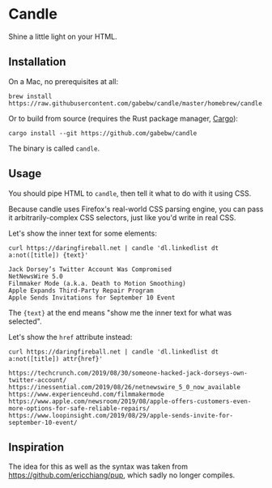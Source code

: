 # Candle

Shine a little light on your HTML.

## Installation

On a Mac, no prerequisites at all:

    brew install https://raw.githubusercontent.com/gabebw/candle/master/homebrew/candle.rb

Or to build from source (requires the Rust package manager,
[Cargo](https://doc.rust-lang.org/cargo/getting-started/installation.html)):

    cargo install --git https://github.com/gabebw/candle

The binary is called `candle`.

## Usage

You should pipe HTML to `candle`, then tell it what to do with it using CSS.

Because candle uses Firefox's real-world CSS parsing engine, you can pass it
arbitrarily-complex CSS selectors, just like you'd write in real CSS.

Let's show the inner text for some elements:

    curl https://daringfireball.net | candle 'dl.linkedlist dt a:not([title]) {text}'

    Jack Dorsey’s Twitter Account Was Compromised
    NetNewsWire 5.0
    Filmmaker Mode (a.k.a. Death to Motion Smoothing)
    Apple Expands Third-Party Repair Program
    Apple Sends Invitations for September 10 Event

The `{text}` at the end means "show me the inner text for what was selected".

Let's show the `href` attribute instead:

    curl https://daringfireball.net | candle 'dl.linkedlist dt a:not([title]) attr{href}'

    https://techcrunch.com/2019/08/30/someone-hacked-jack-dorseys-own-twitter-account/
    https://inessential.com/2019/08/26/netnewswire_5_0_now_available
    https://www.experienceuhd.com/filmmakermode
    https://www.apple.com/newsroom/2019/08/apple-offers-customers-even-more-options-for-safe-reliable-repairs/
    https://www.loopinsight.com/2019/08/29/apple-sends-invite-for-september-10-event/

## Inspiration

The idea for this as well as the syntax was taken from
https://github.com/ericchiang/pup, which sadly no longer compiles.
